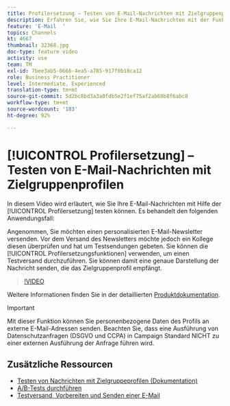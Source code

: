 ```yaml
---
title: Profilersetzung – Testen von E-Mail-Nachrichten mit Zielgruppenprofilen
description: Erfahren Sie, wie Sie Ihre E-Mail-Nachrichten mit der Funktion zum Ersetzen von Profilen testen können.
feature: 'E-Mail  '
topics: Channels
kt: 4667
thumbnail: 32368.jpg
doc-type: feature video
activity: use
team: TM
exl-id: 7bee3ab5-0666-4ea5-a785-917f0b18ca12
role: Business Practitioner
level: Intermediate, Experienced
translation-type: tm+mt
source-git-commit: 5d2bc8bd3a3a0fdb5e2f1ef75af2ab60b8f6abc8
workflow-type: tm+mt
source-wordcount: '183'
ht-degree: 92%

---
```


# [!UICONTROL Profilersetzung] – Testen von E-Mail-Nachrichten mit Zielgruppenprofilen

In diesem Video wird erläutert, wie Sie Ihre E-Mail-Nachrichten mit Hilfe der [!UICONTROL Profilersetzung] testen können. Es behandelt den folgenden Anwendungsfall:

Angenommen, Sie möchten einen personalisierten E-Mail-Newsletter versenden. Vor dem Versand des Newsletters möchte jedoch ein Kollege diesen überprüfen und hat um Testsendungen gebeten. Sie können die [!UICONTROL Profilersetzungsfunktionen] verwenden, um einen Testversand durchzuführen. Sie können damit eine genaue Darstellung der Nachricht senden, die das Zielgruppenprofil empfängt.

>[!VIDEO](https://video.tv.adobe.com/v/32368?quality=12)

Weitere Informationen finden Sie in der detaillierten [Produktdokumentation](https://docs.adobe.com/content/help/de-DE/campaign-standard/using/testing-and-sending/preparing-and-testing-messages/testing-messages-using-target.html).

>[!IMPORTANT]
>
>Mit dieser Funktion können Sie personenbezogene Daten des Profils an externe E-Mail-Adressen senden. Beachten Sie, dass eine Ausführung von Datenschutzanfragen (DSGVO und CCPA) in Campaign Standard NICHT zu einer externen Ausführung der Anfrage führen wird.

## Zusätzliche Ressourcen

* [Testen von Nachrichten mit Zielgruppeprofilen (Dokumentation)](https://docs.adobe.com/content/help/en/campaign-standard/using/testing-and-sending/preparing-and-testing-messages/testing-messages-using-target.html)
* [A/B-Tests durchführen](/help/communication-channels/email/a-b-testing.md)
* [Testversand, Vorbereiten und Senden einer E-Mail](/help/communication-channels/email/sending-test-preparing-sending-email.md)
